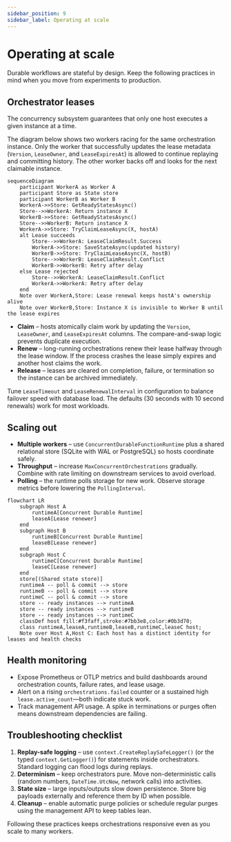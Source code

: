 ```yaml
---
sidebar_position: 9
sidebar_label: Operating at scale
---
```


# Operating at scale

Durable workflows are stateful by design. Keep the following practices in mind when you move from experiments to production.

## Orchestrator leases

The concurrency subsystem guarantees that only one host executes a given instance at a time.

The diagram below shows two workers racing for the same orchestration instance. Only the worker that successfully updates the
lease metadata (`Version`, `LeaseOwner`, and `LeaseExpiresAt`) is allowed to continue replaying and committing history. The
other worker backs off and looks for the next claimable instance.

```mermaid
sequenceDiagram
    participant WorkerA as Worker A
    participant Store as State store
    participant WorkerB as Worker B
    WorkerA->>Store: GetReadyStatesAsync()
    Store-->>WorkerA: Return instance X
    WorkerB->>Store: GetReadyStatesAsync()
    Store-->>WorkerB: Return instance X
    WorkerA->>Store: TryClaimLeaseAsync(X, hostA)
    alt Lease succeeds
        Store-->>WorkerA: LeaseClaimResult.Success
        WorkerA->>Store: SaveStateAsync(updated history)
        WorkerB->>Store: TryClaimLeaseAsync(X, hostB)
        Store-->>WorkerB: LeaseClaimResult.Conflict
        WorkerB->>WorkerB: Retry after delay
    else Lease rejected
        Store-->>WorkerA: LeaseClaimResult.Conflict
        WorkerA->>WorkerA: Retry after delay
    end
    Note over WorkerA,Store: Lease renewal keeps hostA's ownership alive
    Note over WorkerB,Store: Instance X is invisible to Worker B until the lease expires
```

- **Claim** – hosts atomically claim work by updating the `Version`, `LeaseOwner`, and `LeaseExpiresAt` columns. The compare-and-swap logic prevents duplicate execution.
- **Renew** – long-running orchestrations renew their lease halfway through the lease window. If the process crashes the lease simply expires and another host claims the work.
- **Release** – leases are cleared on completion, failure, or termination so the instance can be archived immediately.

Tune `LeaseTimeout` and `LeaseRenewalInterval` in configuration to balance failover speed with database load. The defaults (30 seconds with 10 second renewals) work for most workloads.

## Scaling out

- **Multiple workers** – use `ConcurrentDurableFunctionRuntime` plus a shared relational store (SQLite with WAL or PostgreSQL) so hosts coordinate safely.
- **Throughput** – increase `MaxConcurrentOrchestrations` gradually. Combine with rate limiting on downstream services to avoid overload.
- **Polling** – the runtime polls storage for new work. Observe storage metrics before lowering the `PollingInterval`.

```mermaid
flowchart LR
    subgraph Host A
        runtimeA[Concurrent Durable Runtime]
        leaseA[Lease renewer]
    end
    subgraph Host B
        runtimeB[Concurrent Durable Runtime]
        leaseB[Lease renewer]
    end
    subgraph Host C
        runtimeC[Concurrent Durable Runtime]
        leaseC[Lease renewer]
    end
    store[(Shared state store)]
    runtimeA -- poll & commit --> store
    runtimeB -- poll & commit --> store
    runtimeC -- poll & commit --> store
    store -- ready instances --> runtimeA
    store -- ready instances --> runtimeB
    store -- ready instances --> runtimeC
    classDef host fill:#f3faff,stroke:#7bb3e8,color:#0b3d70;
    class runtimeA,leaseA,runtimeB,leaseB,runtimeC,leaseC host;
    Note over Host A,Host C: Each host has a distinct identity for leases and health checks
```

## Health monitoring

- Expose Prometheus or OTLP metrics and build dashboards around orchestration counts, failure rates, and lease usage.
- Alert on a rising `orchestrations.failed` counter or a sustained high `lease.active_count`—both indicate stuck work.
- Track management API usage. A spike in terminations or purges often means downstream dependencies are failing.

## Troubleshooting checklist

1. **Replay-safe logging** – use `context.CreateReplaySafeLogger()` (or the typed `context.GetLogger()`) for statements inside orchestrators. Standard logging can flood logs during replays.
2. **Determinism** – keep orchestrators pure. Move non-deterministic calls (random numbers, `DateTime.UtcNow`, network calls) into activities.
3. **State size** – large inputs/outputs slow down persistence. Store big payloads externally and reference them by ID when possible.
4. **Cleanup** – enable automatic purge policies or schedule regular purges using the management API to keep tables lean.

Following these practices keeps orchestrations responsive even as you scale to many workers.
